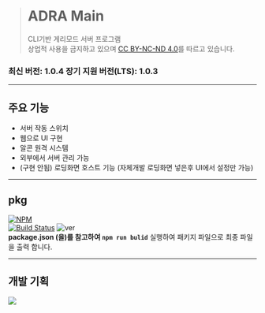 > # ADRA Main
> CLI기반 게리모드 서버 프로그램    
> 상업적 사용을 금지하고 있으며 [CC BY-NC-ND 4.0](https://creativecommons.org/licenses/by-nc-nd/4.0/)를 따르고 있습니다.

### 최신 버전: 1.0.4 장기 지원 버전(LTS): 1.0.3
____
## 주요 기능
- 서버 작동 스위치
- 웹으로 UI 구현
- 알콘 원격 시스템
- 외부에서 서버 관리 가능
- (구현 안됨) 로딩화면 호스트 기능 (자체개발 로딩화면 넣은후 UI에서 설정만 가능)
____
## pkg   
[![NPM](https://nodei.co/npm/pkg.png?downloads=true&downloadRank=true&stars=true)](https://nodei.co/npm/pkg/)    
[![Build Status](https://travis-ci.org/zeit/pkg.svg?branch=master)](https://travis-ci.org/zeit/pkg) 
![ver](https://img.shields.io/npm/v/pkg)    
**package.json (을)를 참고하여 ``npm run bulid``** 실행하여 패키지 파일으로 최종 파일을 출력 합니다.

____
## 개발 기획
![](https://cdn.discordapp.com/attachments/635413319511179277/639836239750496267/unknown.png)

